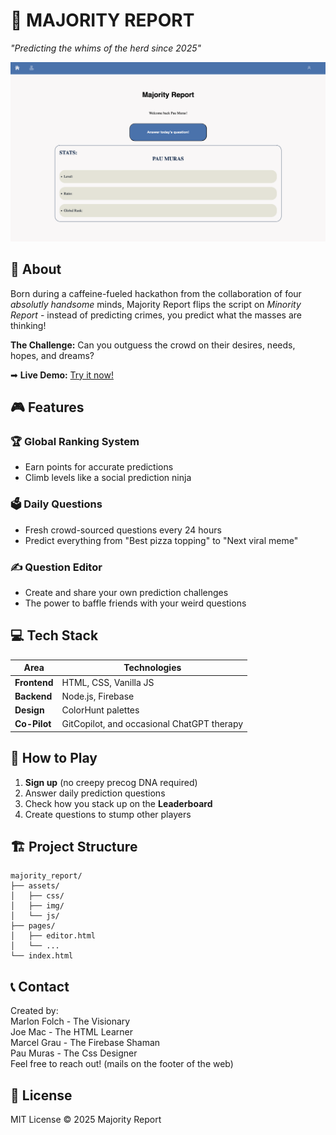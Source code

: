 # 🧠 MAJORITY REPORT  
*"Predicting the whims of the herd since 2025"*  

![Majority Report Screenshot](graphics/mainPage.png)  

## 🌟 About  
Born during a caffeine-fueled hackathon from the collaboration of four *absolutly handsome* minds, Majority Report flips the script on *Minority Report* - instead of predicting crimes, you predict what the masses are thinking!  

**The Challenge:** Can you outguess the crowd on their desires, needs, hopes, and dreams?  

➡ **Live Demo:** [Try it now!](https://pamugr.github.io/majority_report_app/)  

## 🎮 Features  
### 🏆 Global Ranking System  
- Earn points for accurate predictions  
- Climb levels like a social prediction ninja  

### 🗳️ Daily Questions  
- Fresh crowd-sourced questions every 24 hours  
- Predict everything from "Best pizza topping" to "Next viral meme"  

### ✍️ Question Editor  
- Create and share your own prediction challenges  
- The power to baffle friends with your weird questions  

## 💻 Tech Stack  
| Area        | Technologies |  
|-------------|--------------|  
| **Frontend** | HTML, CSS, Vanilla JS |  
| **Backend**  | Node.js, Firebase |  
| **Design**   | ColorHunt palettes |  
| **Co-Pilot** | GitCopilot, and occasional ChatGPT therapy |  

## 🚀 How to Play  
1. **Sign up** (no creepy precog DNA required)  
2. Answer daily prediction questions  
3. Check how you stack up on the **Leaderboard**  
4. Create questions to stump other players  

## 🏗️ Project Structure  
```plaintext
majority_report/
├── assets/          
│   ├── css/         
│   ├── img/        
│   └── js/          
├── pages/          
│   ├── editor.html  
│   └── ...          
└── index.html       
```

## 📞 Contact  
Created by:  
Marlon Folch - The Visionary  
Joe Mac - The HTML Learner  
Marcel Grau - The Firebase Shaman  
Pau Muras - The Css Designer  
Feel free to reach out! (mails on the footer of the web)  

## 🧾 License
MIT License © 2025 Majority Report